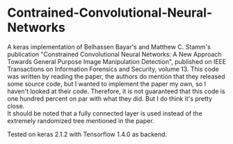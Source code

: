 # Contrained-Convolutional-Neural-Networks
A keras implementation of Belhassen Bayar's and Matthew C. Stamm's publication "Constrained Convolutional Neural Networks: A New Approach Towards General Purpose Image Manipulation Detection", published on IEEE Transactions on Information Forensics and Security, volume 13. This code was written by reading the paper, the authors do mention that they released some source code, but I wanted to implement the paper my own, so I haven't looked at their code. Therefore, it is not guaranteed that this code is one hundred percent on par with what they did. But I do think it's pretty close.  
It should be noted that a fully connected layer is used instead of the extremely randomized tree mentioned in the paper. 

Tested on keras 2.1.2 with Tensorflow 1.4.0 as backend.

